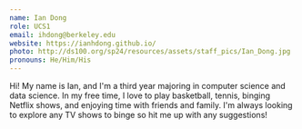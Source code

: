 ```yaml
---
name: Ian Dong
role: UCS1
email: ihdong@berkeley.edu
website: https://ianhdong.github.io/
photo: http://ds100.org/sp24/resources/assets/staff_pics/Ian_Dong.jpg
pronouns: He/Him/His
---
```

Hi! My name is Ian, and I'm a third year majoring in computer science and data science. In my free time, I love to play basketball, tennis, binging Netflix shows, and enjoying time with friends and family. I'm always looking to explore any TV shows to binge so hit me up with any suggestions!
